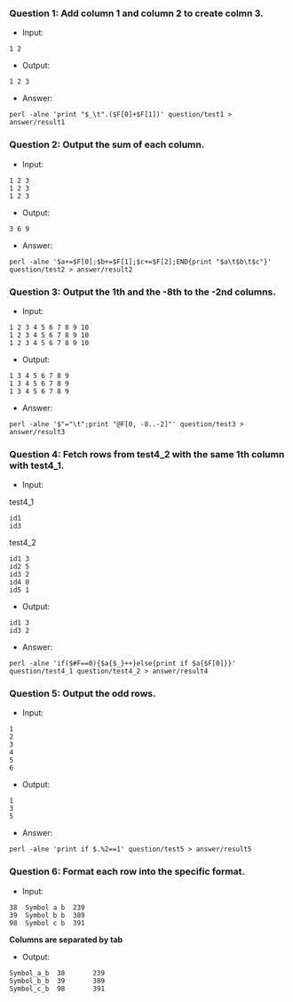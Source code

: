 ### Question 1: Add column 1 and column 2 to create colmn 3.
* Input:
```
1 2
```
* Output:
```
1 2 3
```
* Answer:
```
perl -alne 'print "$_\t".($F[0]+$F[1])' question/test1 > answer/result1
```

### Question 2: Output the sum of each column.
* Input:
```
1 2 3
1 2 3
1 2 3
```
* Output:
```
3 6 9
```
* Answer:
```
perl -alne '$a+=$F[0];$b+=$F[1];$c+=$F[2];END{print "$a\t$b\t$c"}' question/test2 > answer/result2
```

### Question 3: Output the 1th and the -8th to the -2nd columns.
* Input:
```
1 2 3 4 5 6 7 8 9 10
1 2 3 4 5 6 7 8 9 10
1 2 3 4 5 6 7 8 9 10
```
* Output:
```
1 3 4 5 6 7 8 9
1 3 4 5 6 7 8 9
1 3 4 5 6 7 8 9
```
* Answer:
```
perl -alne '$"="\t";print "@F[0, -8..-2]"' question/test3 > answer/result3
```

### Question 4: Fetch rows from test4_2 with the same 1th column with test4_1.
* Input:

test4_1
```
id1
id3
```

test4_2
```
id1 3
id2 5
id3 2
id4 0
id5 1
```
* Output:
```
id1 3
id3 2
```
* Answer:
```
perl -alne 'if($#F==0){$a{$_}++}else{print if $a{$F[0]}}' question/test4_1 question/test4_2 > answer/result4
```

### Question 5: Output the odd rows.
* Input:
```
1
2
3
4
5
6
```
* Output:
```
1
3
5
```
* Answer:
```
perl -alne 'print if $.%2==1' question/test5 > answer/result5
```

### Question 6: Format each row into the specific format.
* Input:
```
38	Symbol a b	239
39	Symbol b b	389
98	Symbol c b	391
```
**Columns are separated by tab**

* Output:
```
Symbol_a_b	38	     239
Symbol_b_b	39	     389
Symbol_c_b	98	     391
```
